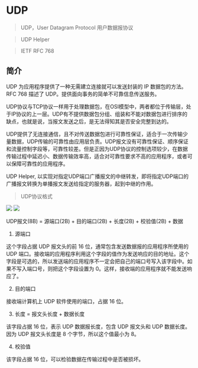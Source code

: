 # UDP

> UDP，User Datagram Protocol 用户数据报协议

> UDP Helper

> IETF RFC 768

## 简介

UDP 为应用程序提供了一种无需建立连接就可以发送封装的 IP 数据包的方法。RFC 768 描述了 UDP。提供面向事务的简单不可靠信息传送服务。

UDP协议与TCP协议一样用于处理数据包，在OSI模型中，两者都位于传输层，处于IP协议的上一层。UDP有不提供数据包分组、组装和不能对数据包进行排序的缺点，也就是说，当报文发送之后，是无法得知其是否安全完整到达的。

UDP提供了无连接通信，且不对传送数据包进行可靠性保证，适合于一次传输少量数据，UDP传输的可靠性由应用层负责。UDP报文没有可靠性保证、顺序保证和流量控制字段等，可靠性较差。但是正因为UDP协议的控制选项较少，在数据传输过程中延迟小、数据传输效率高，适合对可靠性要求不高的应用程序，或者可以保障可靠性的应用程序。

UDP Helper, 以实现对指定UDP端口广播报文的中继转发，即将指定UDP端口的广播报文转换为单播报文发送给指定的服务器，起到中继的作用。


> UDP协议格式

![](http://c.biancheng.net/uploads/allimg/191111/6-1911111249535K.gif)
![](https://img-blog.csdnimg.cn/20181226170052361.png?x-oss-process=image/watermark,type_ZmFuZ3poZW5naGVpdGk,shadow_10,text_aHR0cHM6Ly9ibG9nLmNzZG4ubmV0L2FhMTkyODk5Mjc3Mg==,size_16,color_FFFFFF,t_70)

UDP报文(8B) = 源端口(2B) + 目的端口(2B) + 长度(2B) + 校验值(2B) + 数据

1. 源端口

  这个字段占据 UDP 报文头的前 16 位，通常包含发送数据报的应用程序所使用的 UDP 端口。接收端的应用程序利用这个字段的值作为发送响应的目的地址。这个字段是可选的，所以发送端的应用程序不一定会把自己的端口号写入该字段中。如果不写入端口号，则把这个字段设置为 0。这样，接收端的应用程序就不能发送响应了。

2. 目的端口

  接收端计算机上 UDP 软件使用的端口，占据 16 位。

3. 长度 = 报文头长度 + 数据长度

  该字段占据 16 位，表示 UDP 数据报长度，包含 UDP 报文头和 UDP 数据长度。因为 UDP 报文头长度是 8 个字节，所以这个值最小为 8。

4. 校验值

  该字段占据 16 位，可以检验数据在传输过程中是否被损坏。


